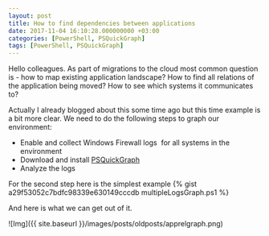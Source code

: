 ```yaml
---
layout: post
title: How to find dependencies between applications
date: 2017-11-04 16:10:28.000000000 +03:00
categories: [PowerShell, PSQuickGraph]
tags: [PowerShell, PSQuickGraph]
---
```

Hello colleagues. As part of migrations to the cloud most common question is - how to map existing application landscape? How to find all relations of the application being moved? How to see which systems it communicates to?</p>
Actually I already blogged about this some time ago but this time example is a bit more clear. We need to do the following steps to graph our environment:

- Enable and collect Windows Firewall logs  for all systems in the environment</li>
- Download and install [PSQuickGraph](https://www.powershellgallery.com/packages/PSQuickGraph/1.1)
- Analyze the logs


For the second step here is the simplest example
{% gist a29f53052c7bdfc98339e630149cccdb multipleLogsGraph.ps1 %}

And here is what we can get out of it.

![Img]({{ site.baseurl }}/images/posts/oldposts/apprelgraph.png)
